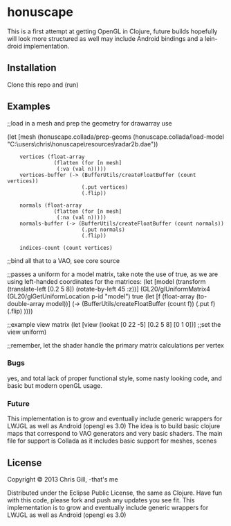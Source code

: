 ﻿# honuscape

This is a first attempt at getting OpenGL in Clojure, future builds hopefully will look more structured as well may include Android bindings and a lein-droid implementation.

## Installation

Clone this repo and (run)

## Examples

;;load in a mesh and prep the geometry for drawarray use

 (let [mesh (honuscape.collada/prep-geoms
              (honuscape.collada/load-model "C:\\users\\chris\\honuscape\\resources\\radar2b.dae"))
       
        vertices (float-array
                   (flatten (for [n mesh]
                    (:va (val n)))))
        vertices-buffer (-> (BufferUtils/createFloatBuffer (count vertices))
                            (.put vertices)
                            (.flip))

        normals (float-array
                   (flatten (for [n mesh]
                    (:na (val n)))))
        normals-buffer (-> (BufferUtils/createFloatBuffer (count normals))
                            (.put normals)
                            (.flip))

        indices-count (count vertices)

;;bind all that to a VAO, see core source


;;passes a uniform for a model matrix, take note the use of true, as we are using left-handed coordinates for the matrices:
(let [model (transform (translate-left [0.2 5 8]) (rotate-by-left 45 :z))]
     (GL20/glUniformMatrix4 (GL20/glGetUniformLocation p-id "model") true 
           (let [f (float-array (to-double-array model))] 
            (-> (BufferUtils/createFloatBuffer (count f))
                            (.put f)
                            (.flip) ))))

;;example view matrix
(let [view (lookat [0 22 -5] [0.2 5 8] [0 1 0])]
	;;set the view uniform)

;;remember, let the shader handle the primary matrix calculations per vertex

### Bugs

yes, and total lack of proper functional style, some nasty looking code, and basic but modern openGL usage.

### Future

This implementation is to grow and eventually include generic wrappers for LWJGL as well as Android (opengl es 3.0)
The idea is to build basic clojure maps that correspond to VAO generators and very basic shaders. The main file for support is Collada as it includes basic support for meshes, scenes

## License

Copyright © 2013 Chris Gill,
 -that's me

Distributed under the Eclipse Public License, the same as Clojure. 
Have fun with this code, please fork and push any updates you see fit. This implementation is to grow and eventually include generic wrappers for LWJGL as well as Android (opengl es 3.0)
